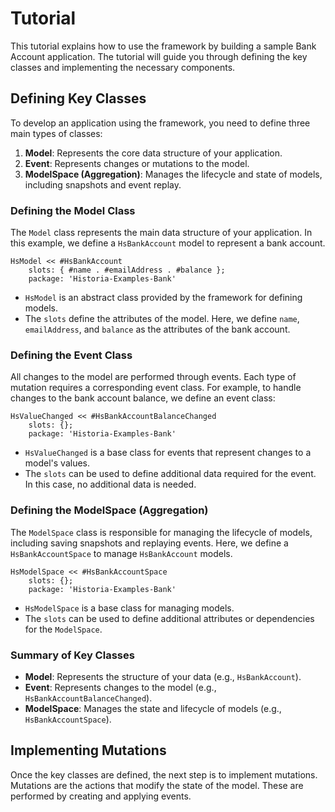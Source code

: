 # Tutorial

This tutorial explains how to use the framework by building a sample Bank Account application. The tutorial will guide you through defining the key classes and implementing the necessary components.

## Defining Key Classes

To develop an application using the framework, you need to define three main types of classes:

1. **Model**: Represents the core data structure of your application.
2. **Event**: Represents changes or mutations to the model.
3. **ModelSpace (Aggregation)**: Manages the lifecycle and state of models, including snapshots and event replay.

### Defining the Model Class

The `Model` class represents the main data structure of your application. In this example, we define a `HsBankAccount` model to represent a bank account.

```Smalltalk
HsModel << #HsBankAccount
    slots: { #name . #emailAddress . #balance };
    package: 'Historia-Examples-Bank'
```

- `HsModel` is an abstract class provided by the framework for defining models.
- The `slots` define the attributes of the model. Here, we define `name`, `emailAddress`, and `balance` as the attributes of the bank account.

### Defining the Event Class

All changes to the model are performed through events. Each type of mutation requires a corresponding event class. For example, to handle changes to the bank account balance, we define an event class:

```Smalltalk
HsValueChanged << #HsBankAccountBalanceChanged
    slots: {};
    package: 'Historia-Examples-Bank'
```

- `HsValueChanged` is a base class for events that represent changes to a model's values.
- The `slots` can be used to define additional data required for the event. In this case, no additional data is needed.

### Defining the ModelSpace (Aggregation)

The `ModelSpace` class is responsible for managing the lifecycle of models, including saving snapshots and replaying events. Here, we define a `HsBankAccountSpace` to manage `HsBankAccount` models.

```Smalltalk
HsModelSpace << #HsBankAccountSpace
    slots: {};
    package: 'Historia-Examples-Bank'
```

- `HsModelSpace` is a base class for managing models.
- The `slots` can be used to define additional attributes or dependencies for the `ModelSpace`.

### Summary of Key Classes

- **Model**: Represents the structure of your data (e.g., `HsBankAccount`).
- **Event**: Represents changes to the model (e.g., `HsBankAccountBalanceChanged`).
- **ModelSpace**: Manages the state and lifecycle of models (e.g., `HsBankAccountSpace`).

## Implementing Mutations

Once the key classes are defined, the next step is to implement mutations. Mutations are the actions that modify the state of the model. These are performed by creating and applying events.

